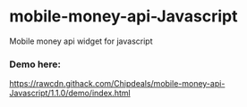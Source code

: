 # mobile-money-api-Javascript
Mobile money api widget for javascript
### Demo here:
https://rawcdn.githack.com/Chipdeals/mobile-money-api-Javascript/1.1.0/demo/index.html
